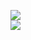 [![](https://img.shields.io/badge/Made%20With-Github%20Spray-lightgrey.svg?style=for-the-badge&logo=github)](https://github.com/Annihil/github-spray#25221)  
[![](https://i.imgur.com/2DrTn0Z.gif)](https://github.com/Annihil/github-spray)